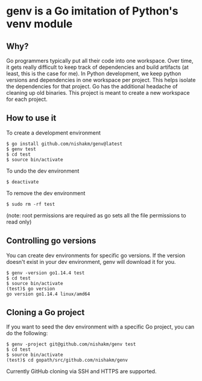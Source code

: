 # genv is a Go imitation of Python's venv module

## Why?
Go programmers typically put all their code into one workspace. Over time, it gets really difficult to keep track of dependencies and build artifacts (at least, this is the case for me). In Python development, we keep python versions and dependencies in one workspace per project. This helps isolate the dependencies for that project. Go has the additional headache of cleaning up old binaries. This project is meant to create a new workspace for each project.

## How to use it
To create a development environment
```
$ go install github.com/nishakm/genv@latest
$ genv test
$ cd test
$ source bin/activate
```
To undo the dev environment
```
$ deactivate
```
To remove the dev environment
```
$ sudo rm -rf test
```
(note: root permissions are required as go sets all the file permissions to read only)

## Controlling go versions
You can create dev environments for specific go versions. If the version doesn't exist in your dev environment, genv will download it for you.
```
$ genv -version go1.14.4 test
$ cd test
$ source bin/activate
(test)$ go version
go version go1.14.4 linux/amd64
``` 

## Cloning a Go project
If you want to seed the dev environment with a specific Go project, you can do the following:
```
$ genv -project git@github.com/nishakm/genv test
$ cd test
$ source bin/activate
(test)$ cd gopath/src/github.com/nishakm/genv
```

Currently GitHub cloning via SSH and HTTPS are supported.

